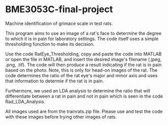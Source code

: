 # BME3053C-final-project
Machine identification of grimace scale in test rats.

This program aims to use an image of a rat's face to determine the degree to which it is in pain for laboratory settings. The code itself uses a simple thresholding function to make its decision.

Use the code RatEye_Thresholding, copy and paste the code into MATLAB or open the file in MATLAB, and insert the desired image's filename (.jpeg, .png, .tif). The code will then produce a result indicating if the rat is in pain based on the photo. Note, this is only for head-on images of the rat. The code determines the ratio of the rat eye's major and minor axis and uses that information to determie if the rat is in pain. 

Furthermore, we used an LDA analysis to determine the ratio that will differentiate between a rat in pain and not in pain which is seen in the code Rad_LDA_Analysis.

All images used are from the trainrats.zip file. Please use and test the code with these images before trying other images of rats. 
